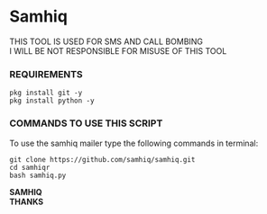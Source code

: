 # Samhiq
  THIS TOOL IS USED FOR SMS AND CALL BOMBING<br>
  I WILL BE NOT RESPONSIBLE FOR MISUSE OF THIS TOOL
### REQUIREMENTS 

```shell script
pkg install git -y 
pkg install python -y 

```

### COMMANDS TO USE THIS SCRIPT 

To use the samhiq mailer type the following commands in terminal:
```shell script
git clone https://github.com/samhiq/samhiq.git
cd samhiqr
bash samhiq.py
```

<strong>SAMHIQ</strong><br>
<strong>THANKS</strong>
